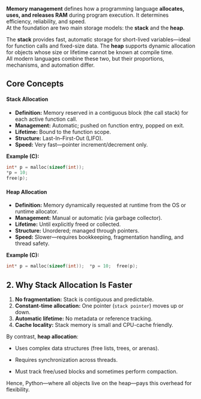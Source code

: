 **Memory management** defines how a programming language **allocates, uses, and releases RAM** during program execution. It determines efficiency, reliability, and speed.  
At the foundation are two main storage models: the **stack** and the **heap**.

The **stack** provides fast, automatic storage for short-lived variables—ideal for function calls and fixed-size data. The **heap** supports dynamic allocation for objects whose size or lifetime cannot be known at compile time.  
All modern languages combine these two, but their proportions, mechanisms, and automation differ.


## Core Concepts

#### Stack Allocation

- **Definition:** Memory reserved in a contiguous block (the call stack) for each active function call.
- **Management:** Automatic; pushed on function entry, popped on exit.
- **Lifetime:** Bound to the function scope.
- **Structure:** Last-In–First-Out (LIFO).
- **Speed:** Very fast—pointer increment/decrement only.

**Example (C):**

```c
int* p = malloc(sizeof(int)); 
*p = 10; 
free(p);
```

#### Heap Allocation

- **Definition:** Memory dynamically requested at runtime from the OS or runtime allocator.
- **Management:** Manual or automatic (via garbage collector).
- **Lifetime:** Until explicitly freed or collected.
- **Structure:** Unordered; managed through pointers.
- **Speed:** Slower—requires bookkeeping, fragmentation handling, and thread safety.

**Example (C):**

```c
int* p = malloc(sizeof(int));  *p = 10;  free(p);
```

## 2. Why Stack Allocation Is Faster

1. **No fragmentation:** Stack is contiguous and predictable.
2. **Constant-time allocation:** One pointer (`stack pointer`) moves up or down.
3. **Automatic lifetime:** No metadata or reference tracking.
4. **Cache locality:** Stack memory is small and CPU-cache friendly.    

By contrast, **heap allocation**:

- Uses complex data structures (free lists, trees, or arenas).
    
- Requires synchronization across threads.
    
- Must track free/used blocks and sometimes perform compaction.

Hence, Python—where all objects live on the heap—pays this overhead for flexibility.